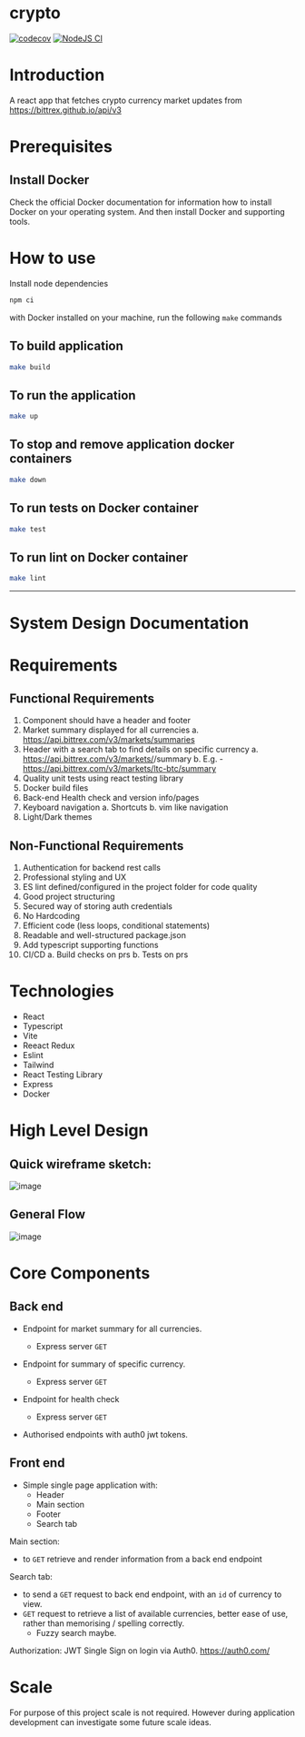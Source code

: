 # crypto

[![codecov](https://codecov.io/gh/matthewcm/crypto/branch/main/graph/badge.svg?token=3XOEVUP6N1)](https://codecov.io/gh/matthewcm/crypto)
[![NodeJS CI](https://github.com/matthewcm/crypto/actions/workflows/app.yml/badge.svg)](https://github.com/matthewcm/crypto/actions/workflows/app.yml)

# Introduction

A react app that fetches crypto currency market updates from https://bittrex.github.io/api/v3

# Prerequisites

## Install Docker
Check the official Docker documentation for information how to install Docker on your operating system. And then install Docker and supporting tools.

# How to use

Install node dependencies

```bash
npm ci
```

with Docker installed on your machine, run the following `make` commands

## To build application

```bash
make build
```

## To run the application

```bash
make up
```

## To stop and remove application docker containers

```bash
make down
```

## To run tests on Docker container
```bash
make test
```

## To run lint on Docker container
```bash
make lint
```


---

# System Design Documentation

# Requirements

## Functional Requirements
1. Component should have a header and footer
2. Market summary displayed for all currencies
  a. https://api.bittrex.com/v3/markets/summaries
3. Header with a search tab to find details on specific currency
  a. https://api.bittrex.com/v3/markets/<marketSymbol>/summary
  b. E.g. - https://api.bittrex.com/v3/markets/ltc-btc/summary
4. Quality unit tests using react testing library
5. Docker build files
6. Back-end Health check and version info/pages
7. Keyboard navigation
  a. Shortcuts
  b. vim like navigation
8. Light/Dark themes

## Non-Functional Requirements
1. Authentication for backend rest calls
2. Professional styling and UX
3. ES lint defined/configured in the project folder for code quality
4. Good project structuring
5. Secured way of storing auth credentials
6. No Hardcoding
7. Efficient code (less loops, conditional statements)
8. Readable and well-structured package.json
9. Add typescript supporting functions
10. CI/CD
  a. Build checks on prs
  b. Tests on prs
  
  
# Technologies

- React
- Typescript
- Vite
- Reeact Redux
- Eslint
- Tailwind
- React Testing Library
- Express
- Docker


# High Level Design

## Quick wireframe sketch:
![image](https://user-images.githubusercontent.com/13544609/225100710-ffb5fe93-c6ed-41c7-bbb4-2eecf0491fd4.png)


## General Flow
![image](https://user-images.githubusercontent.com/13544609/225100220-e0911d1b-9ddf-4f4a-9733-1e22448de095.png)

# Core Components
## Back end

- Endpoint for market summary for all currencies.
  - Express server `GET`
- Endpoint for summary of specific currency.
  - Express server `GET`
- Endpoint for health check
  - Express server `GET`

- Authorised endpoints with auth0 jwt tokens.


## Front end

- Simple single page application with:
  - Header
  - Main section
  - Footer
  - Search tab

Main section:
- to `GET` retrieve and render information from a back end endpoint

Search tab:
- to send a `GET` request to back end endpoint, with an `id` of currency to view.
- `GET` request to retrieve a list of available currencies, better ease of use, rather than memorising / spelling correctly.
  - Fuzzy search maybe.
  
Authorization:
JWT Single Sign on login via Auth0. https://auth0.com/


# Scale

For purpose of this project scale is not required. However during application development can investigate some future scale ideas.
  

